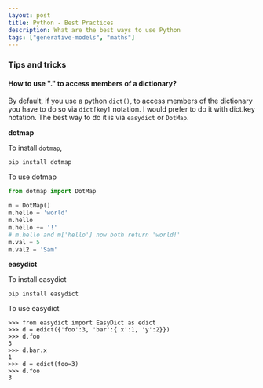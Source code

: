 ```yaml
---
layout: post
title: Python - Best Practices
description: What are the best ways to use Python
tags: ["generative-models", "maths"]
---
```


### Tips and tricks

#### How to use "." to access members of a dictionary?
By default, if you use a python `dict()`, to access members of the dictionary you have to do so via `dict[key]` notation. I would prefer to do it with dict.key notation. 
The best way to do it is via `easydict` or `DotMap`.

**dotmap**

To install `dotmap`, 
```
pip install dotmap
```

To use dotmap

``` python
from dotmap import DotMap

m = DotMap()
m.hello = 'world'
m.hello
m.hello += '!'
# m.hello and m['hello'] now both return 'world!'
m.val = 5
m.val2 = 'Sam'
```

**easydict**

To install easydict

```
pip install easydict
```

To use easydict

```
>>> from easydict import EasyDict as edict
>>> d = edict({'foo':3, 'bar':{'x':1, 'y':2}})
>>> d.foo
3
>>> d.bar.x
1
>>> d = edict(foo=3)
>>> d.foo
3
```



